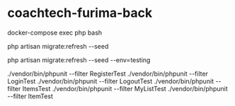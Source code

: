 # coachtech-furima-back

docker-compose exec php bash

php artisan migrate:refresh --seed

php artisan migrate:refresh --seed --env=testing

./vendor/bin/phpunit --filter RegisterTest
./vendor/bin/phpunit --filter LoginTest
./vendor/bin/phpunit --filter LogoutTest
./vendor/bin/phpunit --filter ItemsTest
./vendor/bin/phpunit --filter MyListTest
./vendor/bin/phpunit --filter ItemTest